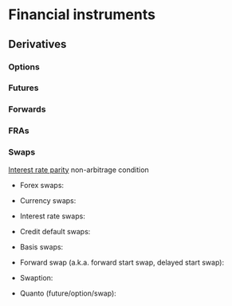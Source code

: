 # Financial instruments

## Derivatives

### Options

### Futures

### Forwards

### FRAs

### Swaps

[Interest rate parity](https://en.wikipedia.org/wiki/Interest_rate_parity) non-arbitrage condition

* Forex swaps: 
* Currency swaps:
* Interest rate swaps:

* Credit default swaps:

* Basis swaps:

* Forward swap \(a.k.a. forward start swap, delayed start swap\):


* Swaption:
* Quanto \(future/option/swap\):




